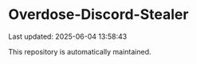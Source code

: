 # Overdose-Discord-Stealer

Last updated: 2025-06-04 13:58:43

This repository is automatically maintained.
